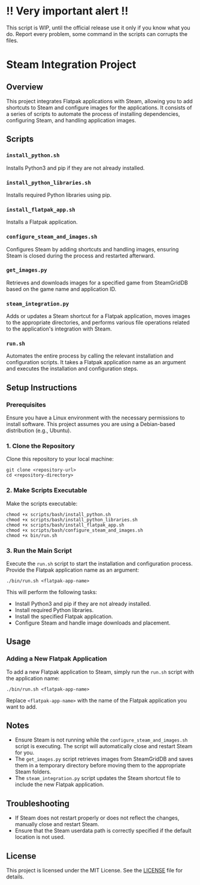# !! Very important alert !! 
This script is WIP, until the official release use it only if you know what you do. 
Report every problem, some command in the scripts can corrupts the files. 



# Steam Integration Project

## Overview

This project integrates Flatpak applications with Steam, allowing you to add shortcuts to Steam and configure images for the applications. It consists of a series of scripts to automate the process of installing dependencies, configuring Steam, and handling application images.

## Scripts

### `install_python.sh`

Installs Python3 and pip if they are not already installed.

### `install_python_libraries.sh`

Installs required Python libraries using pip.

### `install_flatpak_app.sh`

Installs a Flatpak application.

### `configure_steam_and_images.sh`

Configures Steam by adding shortcuts and handling images, ensuring Steam is closed during the process and restarted afterward.

### `get_images.py`

Retrieves and downloads images for a specified game from SteamGridDB based on the game name and application ID.

### `steam_integration.py`

Adds or updates a Steam shortcut for a Flatpak application, moves images to the appropriate directories, and performs various file operations related to the application's integration with Steam.

### `run.sh`

Automates the entire process by calling the relevant installation and configuration scripts. It takes a Flatpak application name as an argument and executes the installation and configuration steps.

## Setup Instructions

### Prerequisites

Ensure you have a Linux environment with the necessary permissions to install software. This project assumes you are using a Debian-based distribution (e.g., Ubuntu).

### 1. Clone the Repository

Clone this repository to your local machine:

```
git clone <repository-url>
cd <repository-directory>
```

### 2. Make Scripts Executable

Make the scripts executable:

```
chmod +x scripts/bash/install_python.sh
chmod +x scripts/bash/install_python_libraries.sh
chmod +x scripts/bash/install_flatpak_app.sh
chmod +x scripts/bash/configure_steam_and_images.sh
chmod +x bin/run.sh
```

### 3. Run the Main Script

Execute the `run.sh` script to start the installation and configuration process. Provide the Flatpak application name as an argument:

```
./bin/run.sh <flatpak-app-name>
```

This will perform the following tasks:
- Install Python3 and pip if they are not already installed.
- Install required Python libraries.
- Install the specified Flatpak application.
- Configure Steam and handle image downloads and placement.

## Usage

### Adding a New Flatpak Application

To add a new Flatpak application to Steam, simply run the `run.sh` script with the application name:

```
./bin/run.sh <flatpak-app-name>
```

Replace `<flatpak-app-name>` with the name of the Flatpak application you want to add.

## Notes

- Ensure Steam is not running while the `configure_steam_and_images.sh` script is executing. The script will automatically close and restart Steam for you.
- The `get_images.py` script retrieves images from SteamGridDB and saves them in a temporary directory before moving them to the appropriate Steam folders.
- The `steam_integration.py` script updates the Steam shortcut file to include the new Flatpak application.

## Troubleshooting

- If Steam does not restart properly or does not reflect the changes, manually close and restart Steam.
- Ensure that the Steam userdata path is correctly specified if the default location is not used.

## License

This project is licensed under the MIT License. See the [LICENSE](LICENSE) file for details.

